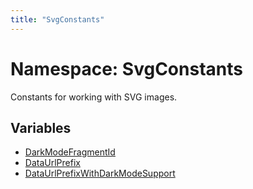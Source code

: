 ```yaml
---
title: "SvgConstants"
---
```

# Namespace: SvgConstants

Constants for working with SVG images.

## Variables

- [DarkModeFragmentId](../variables/SvgConstants.DarkModeFragmentId.md)
- [DataUrlPrefix](../variables/SvgConstants.DataUrlPrefix.md)
- [DataUrlPrefixWithDarkModeSupport](../variables/SvgConstants.DataUrlPrefixWithDarkModeSupport.md)

